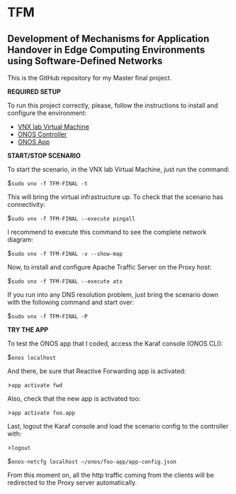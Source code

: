 # TFM
## Development of Mechanisms for Application Handover in Edge Computing Environments using Software-Defined Networks

This is the GitHub repository for my Master final project. 

**REQUIRED SETUP**

To run this project correctly, please, follow the instructions to install and configure the environment:
- [VNX lab Virtual Machine](https://github.com/luis-casarrubios-elez/TFM/tree/master/environment/VNX)
- [ONOS Controller](https://github.com/luis-casarrubios-elez/TFM/tree/master/environment/ONOS)
- [ONOS App](https://github.com/luis-casarrubios-elez/TFM/tree/master/environment/App)

**START/STOP SCENARIO**

To start the scenario, in the VNX lab Virtual Machine, just run the command:

$`sudo vnx -f TFM-FINAL -t`

This will bring the virtual infrastructure up. To check that the scenario has connectivity:

$`sudo vnx -f TFM-FINAL --execute pingall`

I recommend to execute this command to see the complete network diagram:

$`sudo vnx -f TFM-FINAL -v --show-map`

Now, to install and configure Apache Traffic Server on the Proxy host:

$`sudo vnx -f TFM-FINAL --execute ats`

If you run into any DNS resolution problem, just bring the scenario down with the following command and start over:

$`sudo vnx -f TFM-FINAL -P`

**TRY THE APP**

To test the ONOS app that I coded, access the Karaf console (ONOS CLI):

$`onos localhost`

And there, be sure that Reactive Forwarding app is activated:

\>`app activate fwd`

Also, check that the new app is activated too:

\>`app activate foo.app`

Last, logout the Karaf console and load the scenario config to the controller with:

\>`logout`

$`onos-netcfg localhost ~/onos/foo-app/app-config.json`

From this moment on, all the http traffic coming from the clients will be redirected to the Proxy server automatically.
